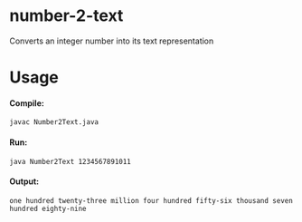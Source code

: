 # number-2-text
Converts an integer number into its text representation

# Usage
#### Compile:

    javac Number2Text.java

#### Run:

    java Number2Text 1234567891011

#### Output:

    one hundred twenty-three million four hundred fifty-six thousand seven hundred eighty-nine
